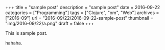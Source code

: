 +++
title = "sample post"
description = "sample post"
date = 2016-09-22
categories = ["Programming"]
tags = ["Clojure", "om", "Web"]
archives = ["2016-09"]
url = "2016-09/22/2016-09-22-sample-post"
thumbnail = "img/2016-09/22/a.png"
draft = false
+++

This is sample post.

<!--more-->

hahaha.

